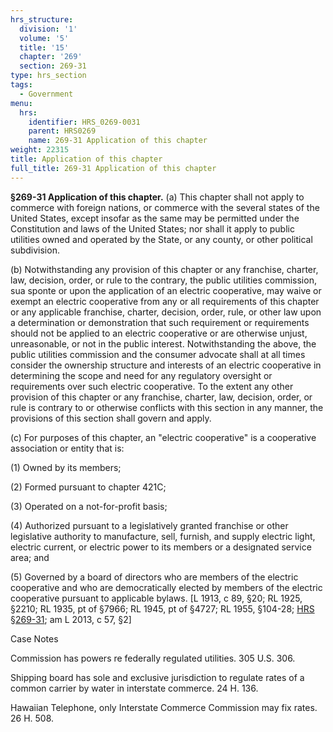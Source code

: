 ```yaml
---
hrs_structure:
  division: '1'
  volume: '5'
  title: '15'
  chapter: '269'
  section: 269-31
type: hrs_section
tags:
  - Government
menu:
  hrs:
    identifier: HRS_0269-0031
    parent: HRS0269
    name: 269-31 Application of this chapter
weight: 22315
title: Application of this chapter
full_title: 269-31 Application of this chapter
---
```

**§269-31 Application of this chapter.** (a) This chapter shall not apply to commerce with foreign nations, or commerce with the several states of the United States, except insofar as the same may be permitted under the Constitution and laws of the United States; nor shall it apply to public utilities owned and operated by the State, or any county, or other political subdivision.

(b) Notwithstanding any provision of this chapter or any franchise, charter, law, decision, order, or rule to the contrary, the public utilities commission, sua sponte or upon the application of an electric cooperative, may waive or exempt an electric cooperative from any or all requirements of this chapter or any applicable franchise, charter, decision, order, rule, or other law upon a determination or demonstration that such requirement or requirements should not be applied to an electric cooperative or are otherwise unjust, unreasonable, or not in the public interest. Notwithstanding the above, the public utilities commission and the consumer advocate shall at all times consider the ownership structure and interests of an electric cooperative in determining the scope and need for any regulatory oversight or requirements over such electric cooperative. To the extent any other provision of this chapter or any franchise, charter, law, decision, order, or rule is contrary to or otherwise conflicts with this section in any manner, the provisions of this section shall govern and apply.

(c) For purposes of this chapter, an "electric cooperative" is a cooperative association or entity that is:

(1) Owned by its members;

(2) Formed pursuant to chapter 421C;

(3) Operated on a not-for-profit basis;

(4) Authorized pursuant to a legislatively granted franchise or other legislative authority to manufacture, sell, furnish, and supply electric light, electric current, or electric power to its members or a designated service area; and

(5) Governed by a board of directors who are members of the electric cooperative and who are democratically elected by members of the electric cooperative pursuant to applicable bylaws. [L 1913, c 89, §20; RL 1925, §2210; RL 1935, pt of §7966; RL 1945, pt of §4727; RL 1955, §104-28; [HRS §269-31](/title-15/chapter-269/section-269-31/); am L 2013, c 57, §2]

Case Notes

Commission has powers re federally regulated utilities. 305 U.S. 306.

Shipping board has sole and exclusive jurisdiction to regulate rates of a common carrier by water in interstate commerce. 24 H. 136.

Hawaiian Telephone, only Interstate Commerce Commission may fix rates. 26 H. 508.